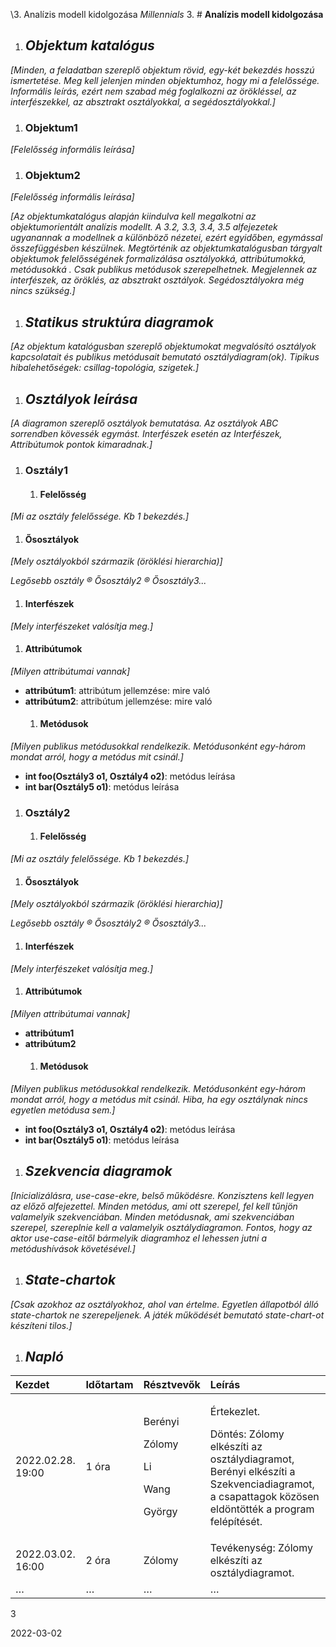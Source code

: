 ﻿\3. Analízis modell kidolgozása		*Millennials*
3. # **Analízis modell kidolgozása**
   1. ## ***Objektum katalógus***
*[Minden, a feladatban szereplő objektum rövid, egy-két bekezdés hosszú ismertetése. Meg kell jelenjen minden objektumhoz, hogy mi a felelőssége. Informális leírás, ezért nem szabad még foglalkozni az örökléssel, az interfészekkel, az absztrakt osztályokkal, a segédosztályokkal.]*
1. ### **Objektum1**
*[Felelősség informális leírása]*
1. ### **Objektum2**
*[Felelősség informális leírása]*



*[Az objektumkatalógus alapján kiindulva kell megalkotni az objektumorientált analízis modellt. A 3.2, 3.3, 3.4, 3.5 alfejezetek ugyanannak a modellnek a különböző nézetei, ezért egyidőben, egymással összefüggésben készülnek. Megtörténik az objektumkatalógusban tárgyalt objektumok felelősségének formalizálása osztályokká, attribútumokká, metódusokká . Csak publikus metódusok szerepelhetnek. Megjelennek az interfészek, az öröklés, az absztrakt osztályok. Segédosztályokra még nincs szükség.]*
1. ## ***Statikus struktúra diagramok***
*[Az objektum katalógusban szereplő objektumokat megvalósító osztályok kapcsolatait és publikus metódusait bemutató osztálydiagram(ok). Tipikus hibalehetőségek: csillag-topológia, szigetek.]*
1. ## ***Osztályok leírása***
*[A diagramon szereplő osztályok bemutatása. Az osztályok ABC sorrendben kövessék egymást. Interfészek esetén az Interfészek, Attribútumok pontok kimaradnak.]*
1. ### **Osztály1**
   1. #### **Felelősség**
*[Mi az osztály felelőssége. Kb 1 bekezdés.]*
1. #### **Ősosztályok**
*[Mely osztályokból származik (öröklési hierarchia)]*

*Legősebb osztály ® Ősosztály2 ® Ősosztály3...*
1. #### **Interfészek**
*[Mely interfészeket valósítja meg.]*
1. #### **Attribútumok**
*[Milyen attribútumai vannak]*

- **attribútum1**: attribútum jellemzése: mire való
- **attribútum2**: attribútum jellemzése: mire való
  1. #### **Metódusok**
*[Milyen publikus metódusokkal rendelkezik. Metódusonként egy-három mondat arról, hogy a metódus mit csinál.]*

- **int foo(Osztály3 o1, Osztály4 o2)**: metódus leírása
- **int bar(Osztály5 o1)**: metódus leírása

1. ### **Osztály2**
   1. #### **Felelősség**
*[Mi az osztály felelőssége. Kb 1 bekezdés.]*
1. #### **Ősosztályok**
*[Mely osztályokból származik (öröklési hierarchia)]*

*Legősebb osztály ® Ősosztály2 ® Ősosztály3...*
1. #### **Interfészek**
*[Mely interfészeket valósítja meg.]*
1. #### **Attribútumok**
*[Milyen attribútumai vannak]*

- **attribútum1**
- **attribútum2**
  1. #### **Metódusok**
*[Milyen publikus metódusokkal rendelkezik. Metódusonként egy-három mondat arról, hogy a metódus mit csinál. Hiba, ha egy osztálynak nincs egyetlen metódusa sem.]*

- **int foo(Osztály3 o1, Osztály4 o2)**: metódus leírása
- **int bar(Osztály5 o1)**: metódus leírása

1. ## ***Szekvencia diagramok***
*[Inicializálásra, use-case-ekre, belső működésre. Konzisztens kell legyen az előző alfejezettel. Minden metódus, ami ott szerepel, fel kell tűnjön valamelyik szekvenciában. Minden metódusnak, ami szekvenciában szerepel, szereplnie kell a valamelyik osztálydiagramon. Fontos, hogy az aktor use-case-eitől bármelyik diagramhoz el lehessen jutni a metódushívások követésével.]*

1. ## ***State-chartok***
*[Csak azokhoz az osztályokhoz, ahol van értelme. Egyetlen állapotból álló state-chartok ne szerepeljenek. A játék működését bemutató state-chart-ot készíteni tilos.]*

1. ## ***Napló***



|**Kezdet**|**Időtartam**|**Résztvevők**|**Leírás**|
| :- | :- | :- | :- |
|2022.02.28. 19:00|1 óra|<p>Berényi</p><p>Zólomy</p><p>Li</p><p>Wang</p><p>György</p>|<p>Értekezlet.</p><p>Döntés: Zólomy elkészíti az osztálydiagramot, Berényi elkészíti a Szekvenciadiagramot, a csapattagok közösen eldöntötték a program felépítését.</p>|
|2022.03.02. 16:00|2 óra|Zólomy|Tevékenység: Zólomy elkészíti az osztálydiagramot.|
|…|…|…|…|

3

2022-03-02
